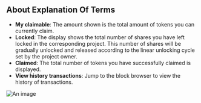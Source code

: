 ## About Explanation Of Terms

- **My claimable**: The amount shown is the total amount of tokens you can currently claim.
- **Locked**: The display shows the total number of shares you have left locked in the corresponding project. This number of shares will be gradually unlocked and released according to the linear unlocking cycle set by the project owner.
- **Claimed**: The total number of tokens you have successfully claimed is displayed.
- **View history transactions**: Jump to the block browser to view the history of transactions.

![An image](/images/3.png)